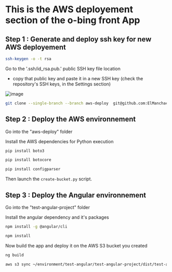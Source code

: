# This is the AWS deployement section of the o-bing front App

## Step 1 : Generate and deploy ssh key for new AWS deployement

```bash
ssh-keygen -o -t rsa
```

Go to the '.ssh/id_rsa.pub.' public SSH key file location

- copy that public key and paste it in a new SSH key (check the repository's SSH keys, in the Settings section)

![image](https://user-images.githubusercontent.com/74706889/232481503-67759aff-f4a8-4126-984f-0913afcac5df.png)

```bash 
git clone --single-branch --branch aws-deploy  git@github.com:ElManchacho/test-angular.git
```

## Step 2 : Deploy the AWS environnement

Go into the "aws-deploy" folder

Install the AWS dependencies for Python execution

```bash
pip install boto3
```

```bash
pip install botocore
```

```bash
pip install configparser
```

Then launch the ```create-bucket.py``` script.

## Step 3 : Deploy the Angular environnement

Go into the "test-angular-project" folder

Install the angular dependency and it's packages

```bash
npm install -g @angular/cli
```

```bash
npm install
```

Now build the app and deploy it on the AWS S3 bucket you created

```bash
ng build
```

```bash
aws s3 sync ~/environment/test-angular/test-angular-project/dist/test-angular-project/. s3://aws-test-bingo-angular/
```
